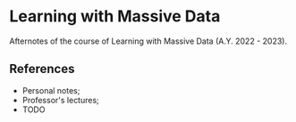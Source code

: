 # Learning with Massive Data
Afternotes of the course of Learning with Massive Data (A.Y. 2022 - 2023).
## References
- Personal notes;
- Professor's lectures;
- TODO
